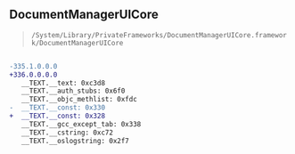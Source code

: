 ## DocumentManagerUICore

> `/System/Library/PrivateFrameworks/DocumentManagerUICore.framework/DocumentManagerUICore`

```diff

-335.1.0.0.0
+336.0.0.0.0
   __TEXT.__text: 0xc3d8
   __TEXT.__auth_stubs: 0x6f0
   __TEXT.__objc_methlist: 0xfdc
-  __TEXT.__const: 0x330
+  __TEXT.__const: 0x328
   __TEXT.__gcc_except_tab: 0x338
   __TEXT.__cstring: 0xc72
   __TEXT.__oslogstring: 0x2f7

```

